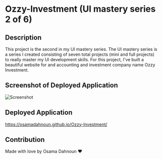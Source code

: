 # Ozzy-Investment (UI mastery series 2 of 6)

## Description

This project is the second in my UI mastery series. The UI mastery series is a series I created consisting of seven total projects (mini and full projects) to really master my UI development skills. For this project, I've built a beautiful website for and accounting and investment company name Ozzy Investment.

## Screenshot of Deployed Application

![Screenshot](./images/screenshot.png)

## Deployed Application

https://osamadahnoun.github.io/Ozzy-Investment/

## Contribution

Made with love by Osama Dahnoun ❤️
